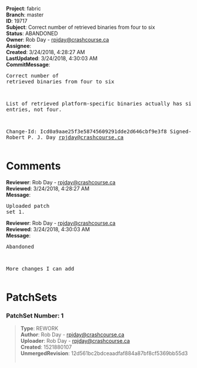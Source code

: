 <strong>Project</strong>: fabric<br><strong>Branch</strong>: master<br><strong>ID</strong>: 19717<br><strong>Subject</strong>: Correct number of retrieved binaries from four to six<br><strong>Status</strong>: ABANDONED<br><strong>Owner</strong>: Rob Day - rpjday@crashcourse.ca<br><strong>Assignee</strong>:<br><strong>Created</strong>: 3/24/2018, 4:28:27 AM<br><strong>LastUpdated</strong>: 3/24/2018, 4:30:03 AM<br><strong>CommitMessage</strong>:<br><pre>Correct number of retrieved binaries from four to six

List of retrieved platform-specific binaries actually has six
entries, not four.

Change-Id: Icd0a9aae25f3e58745609291dde2d646cbf9e3f8
Signed-off-by: Robert P. J. Day <rpjday@crashcourse.ca>
</pre><h1>Comments</h1><strong>Reviewer</strong>: Rob Day - rpjday@crashcourse.ca<br><strong>Reviewed</strong>: 3/24/2018, 4:28:27 AM<br><strong>Message</strong>: <pre>Uploaded patch set 1.</pre><strong>Reviewer</strong>: Rob Day - rpjday@crashcourse.ca<br><strong>Reviewed</strong>: 3/24/2018, 4:30:03 AM<br><strong>Message</strong>: <pre>Abandoned

More changes I can add</pre><h1>PatchSets</h1><h3>PatchSet Number: 1</h3><blockquote><strong>Type</strong>: REWORK<br><strong>Author</strong>: Rob Day - rpjday@crashcourse.ca<br><strong>Uploader</strong>: Rob Day - rpjday@crashcourse.ca<br><strong>Created</strong>: 1521880107<br><strong>UnmergedRevision</strong>: 12d561bc2bdceaadfaf884a87bf8cf5369bb55d3<br><br></blockquote>